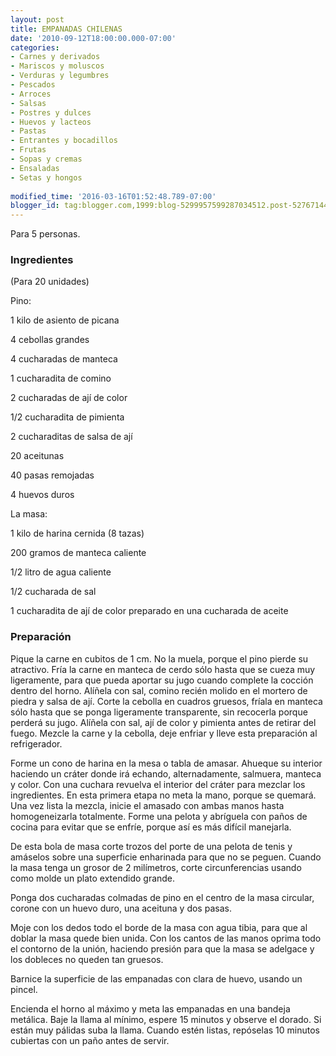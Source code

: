 ```yaml
---
layout: post
title: EMPANADAS CHILENAS
date: '2010-09-12T18:00:00.000-07:00'
categories:
- Carnes y derivados
- Mariscos y moluscos
- Verduras y legumbres
- Pescados
- Arroces
- Salsas
- Postres y dulces
- Huevos y lacteos
- Pastas
- Entrantes y bocadillos
- Frutas
- Sopas y cremas
- Ensaladas
- Setas y hongos
 
modified_time: '2016-03-16T01:52:48.789-07:00'
blogger_id: tag:blogger.com,1999:blog-5299957599287034512.post-5276714491296196227
---
```


Para 5 personas.

<h3>Ingredientes</h3>

(Para 20 unidades)

Pino:

1 kilo de asiento de picana

4 cebollas grandes

4 cucharadas de manteca

1 cucharadita de comino

2 cucharadas de ají de color

1/2 cucharadita de pimienta

2 cucharaditas de salsa de ají

20 aceitunas

40 pasas remojadas

4 huevos duros

La masa:

1 kilo de harina cernida (8 tazas)

200 gramos de manteca caliente

1/2 litro de agua caliente

1/2 cucharada de sal

1 cucharadita de ají de color preparado en una cucharada de aceite

<h3>Preparación</h3>

Pique la carne en cubitos de 1 cm. No la muela, porque el pino pierde su atractivo. Fría la carne en manteca de cerdo sólo hasta que se cueza muy ligeramente, para que pueda aportar su jugo cuando complete la cocción dentro del horno. Alíñela con sal, comino recién molido en el mortero de piedra y salsa de ají. Corte la cebolla en cuadros gruesos, fríala en manteca sólo hasta que se ponga ligeramente transparente, sin recocerla porque perderá su jugo. Alíñela con sal, ají de color y pimienta antes de retirar del fuego. Mezcle la carne y la cebolla, deje enfriar y lleve esta preparación al refrigerador.

Forme un cono de harina en la mesa o tabla de amasar. Ahueque su interior haciendo un cráter donde irá echando, alternadamente, salmuera, manteca y color. Con una cuchara revuelva el interior del cráter para mezclar los ingredientes. En esta primera etapa no meta la mano, porque se quemará. Una vez lista la mezcla, inicie el amasado con ambas manos hasta homogeneizarla totalmente. Forme una pelota y abríguela con paños de cocina para evitar que se enfríe, porque así es más difícil manejarla.

De esta bola de masa corte trozos del porte de una pelota de tenis y amáselos sobre una superficie enharinada para que no se peguen. Cuando la masa tenga un grosor de 2 milímetros, corte circunferencias usando como molde un plato extendido grande.

Ponga dos cucharadas colmadas de pino en el centro de la masa circular, corone con un huevo duro, una aceituna y dos pasas.

Moje con los dedos todo el borde de la masa con agua tibia, para que al doblar la masa quede bien unida. Con los cantos de las manos oprima todo el contorno de la unión, haciendo presión para que la masa se adelgace y los dobleces no queden tan gruesos.

Barnice la superficie de las empanadas con clara de huevo, usando un pincel.

Encienda el horno al máximo y meta las empanadas en una bandeja metálica. Baje la llama al mínimo, espere 15 minutos y observe el dorado. Si están muy pálidas suba la llama. Cuando estén listas, repóselas 10 minutos cubiertas con un paño antes de servir.

